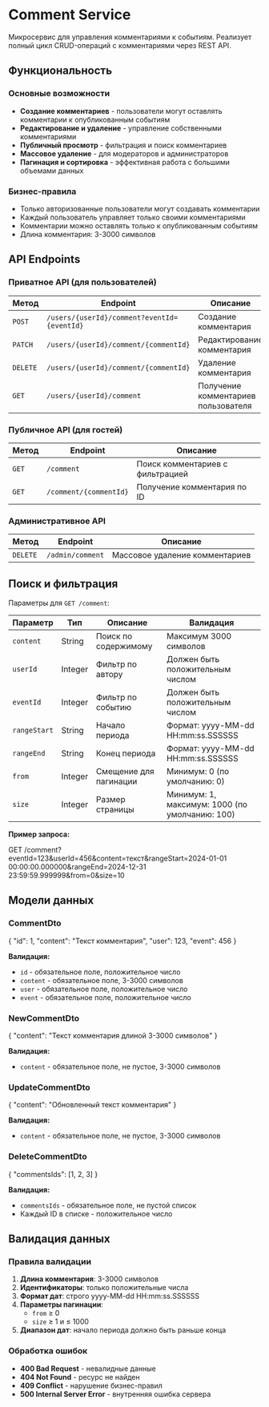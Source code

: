 # Comment Service

Микросервис для управления комментариями к событиям. Реализует полный цикл CRUD-операций с комментариями через REST API.

## Функциональность

### Основные возможности
- **Создание комментариев** - пользователи могут оставлять комментарии к опубликованным событиям
- **Редактирование и удаление** - управление собственными комментариями
- **Публичный просмотр** - фильтрация и поиск комментариев
- **Массовое удаление** - для модераторов и администраторов
- **Пагинация и сортировка** - эффективная работа с большими объемами данных

### Бизнес-правила
- Только авторизованные пользователи могут создавать комментарии
- Каждый пользователь управляет только своими комментариями
- Комментарии можно оставлять только к опубликованным событиям
- Длина комментария: 3-3000 символов

## API Endpoints

### Приватное API (для пользователей)

| Метод | Endpoint | Описание |
|-------|----------|-----------|
| `POST` | `/users/{userId}/comment?eventId={eventId}` | Создание комментария |
| `PATCH` | `/users/{userId}/comment/{commentId}` | Редактирование комментария |
| `DELETE` | `/users/{userId}/comment/{commentId}` | Удаление комментария |
| `GET` | `/users/{userId}/comment` | Получение комментариев пользователя |

### Публичное API (для гостей)

| Метод | Endpoint | Описание |
|-------|----------|-----------|
| `GET` | `/comment` | Поиск комментариев с фильтрацией |
| `GET` | `/comment/{commentId}` | Получение комментария по ID |

### Административное API

| Метод | Endpoint | Описание |
|-------|----------|-----------|
| `DELETE` | `/admin/comment` | Массовое удаление комментариев |

## Поиск и фильтрация

Параметры для `GET /comment`:

| Параметр | Тип | Описание | Валидация |
|----------|-----|-----------|-----------|
| `content` | String | Поиск по содержимому | Максимум 3000 символов |
| `userId` | Integer | Фильтр по автору | Должен быть положительным числом |
| `eventId` | Integer | Фильтр по событию | Должен быть положительным числом |
| `rangeStart` | String | Начало периода | Формат: yyyy-MM-dd HH:mm:ss.SSSSSS |
| `rangeEnd` | String | Конец периода | Формат: yyyy-MM-dd HH:mm:ss.SSSSSS |
| `from` | Integer | Смещение для пагинации | Минимум: 0 (по умолчанию: 0) |
| `size` | Integer | Размер страницы | Минимум: 1, максимум: 1000 (по умолчанию: 100) |

**Пример запроса:**

GET /comment?eventId=123&userId=456&content=текст&rangeStart=2024-01-01 00:00:00.000000&rangeEnd=2024-12-31 23:59:59.999999&from=0&size=10


## Модели данных

### CommentDto

{
  "id": 1,
  "content": "Текст комментария",
  "user": 123,
  "event": 456
}

**Валидация:**
- `id` - обязательное поле, положительное число
- `content` - обязательное поле, 3-3000 символов
- `user` - обязательное поле, положительное число
- `event` - обязательное поле, положительное число

### NewCommentDto

{
  "content": "Текст комментария длиной 3-3000 символов"
}

**Валидация:**
- `content` - обязательное поле, не пустое, 3-3000 символов

### UpdateCommentDto

{
  "content": "Обновленный текст комментария"
}

**Валидация:**
- `content` - обязательное поле, не пустое, 3-3000 символов

### DeleteCommentDto

{
  "commentsIds": [1, 2, 3]
}

**Валидация:**
- `commentsIds` - обязательное поле, не пустой список
- Каждый ID в списке - положительное число

## Валидация данных

### Правила валидации
1. **Длина комментария**: 3-3000 символов
2. **Идентификаторы**: только положительные числа
3. **Формат дат**: строго yyyy-MM-dd HH:mm:ss.SSSSSS
4. **Параметры пагинации**: 
   - `from` ≥ 0
   - `size` ≥ 1 и ≤ 1000
5. **Диапазон дат**: начало периода должно быть раньше конца

### Обработка ошибок
- **400 Bad Request** - невалидные данные
- **404 Not Found** - ресурс не найден
- **409 Conflict** - нарушение бизнес-правил
- **500 Internal Server Error** - внутренняя ошибка сервера